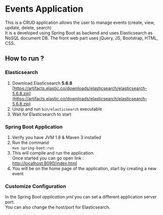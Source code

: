 # Events Application
This is a CRUD application allows the user to manage events (create, view, update, delete, search)  
It is a developed using Spring Boot as backend and uses Elasticsearch as NoSQL document DB.
The front web part uses jQuery, JS, Bootstrap, HTML, CSS.

## How to run ?
### Elasticsearch
1. Download Elasticsearch **5.6.8**  
[https://artifacts.elastic.co/downloads/elasticsearch/elasticsearch-5.6.8.zip](https://artifacts.elastic.co/downloads/elasticsearch/elasticsearch-5.6.8.zip)
2. Unzip and run ```bin/elasticsearch``` executable
3. Wait for Elasticsearch to start  

### Spring Boot Application
1. Verify you have JVM 1.8 & Maven 3 installed
2. Run the command  
 ```mvn spring-boot:run``` 
3. This will compile and run the application.  
Once started you can go open link :  
 [http://localhost:8090/index.html](http://localhost:8090/index.html)
4. You will be on the home page of the application, start by creating a new event

### Customize Configuration
In the Spring Boot *application.yml* you can set a different application server port.     
You can also change the host/port for Elasticsearch.


     

